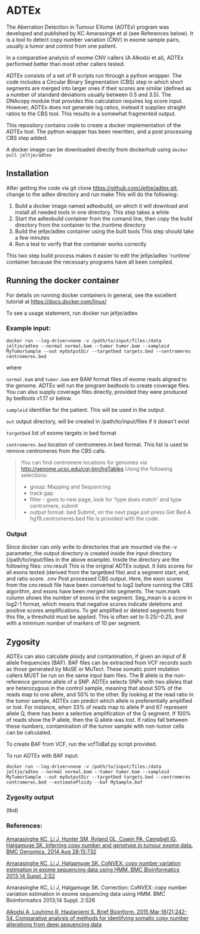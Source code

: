 # ADTEx 

The Aberration Detection in Tumour EXome (ADTEx) program was developed and published by
KC Amarasinge et al (see References below). It is a tool to detect copy number variation (CNV) 
in exome sample pairs, usually a tumor and control from one patient.

In a comparative analysis of exome CNV callers (A Alkodsi et al), ADTEx performed better than most other 
callers tested.

ADTEx consists of a set of R scripts run through a python wrapper. The code includes a Circular 
Binary Segmentation (CBS) step in which short segments are merged into larger ones if their scores 
are similar (defined as a number of standard deviations usually between 0.5 and 3.5). 
The DNAcopy module that provides this calculation requires log score input. However, ADTEx
does not generate log ratios, instead it supplies straight ratios to the CBS tool. 
This results in a somewhat fragmented output.

This repository contains code to create a docker implementation of the ADTEx tool. 
The python wrapper has been rewritten, and a post processing CBS step added. 

A docker image can be downloaded directly from dockerhub using
`docker pull jeltje/adtex`

## Installation

After getting the code via git clone https://github.com/Jeltje/adtex.git, 
change to the adtex directory and run
make
This will do the following:
1. Build a docker image named adtexbuild, on which it will download and install all needed tools in one directory.
	This step takes a while
2. Start the adtexbuild container from the comand line, then copy the build directory from the container to the 
	/runtime directory
3. Build the jeltje/adtex container using the built tools
	This step should take a few minutes
4. Run a test to verify that the container works correctly

This two step build process makes it easier to edit the jeltje/adtex 'runtime' container because the necessary
programs have all been compiled.

## Running the docker container

For details on running docker containers in general, see the excellent tutorial at https://docs.docker.com/linux/

To see a usage statement, run
docker run jeltje/adtex

### Example input:

```
docker run --log-driver=none -v /path/to/input/files:/data jeltje/adtex --normal normal.bam --tumor tumor.bam --sampleid MyTumorSample --out myOutputDir --targetbed targets.bed --centromeres centromeres.bed
```

where

`normal.bam` and `tumor.bam`	are BAM format files of exome reads aligned to the genome. ADTEx will run the program bedtools to create coverage files. You can also supply coverage files directly, provided they were produced by bedtools v1.17 or below.

`sampleid`	identifier for the patient. This will be used in the output.

`out`	output directory, will be created in /path/to/input/files if it doesn't exist

`targetbed`	list of exome targets in bed format

`centromeres.bed`	location of centromeres in bed format. This list is used to remove centromeres from the CBS calls. 

>	You can find centromere locations for genomes via
>	http://genome.ucsc.edu/cgi-bin/hgTables
>	Using the following selections:
>	- group: Mapping and Sequencing
>	- track:gap
>	-	filter - goes to new page, look for 'type does match' and type centromere, submit
>	-	output format: bed
>	Submit, on the next page just press Get Bed
>	A hg19.centromeres.bed file is provided with the code.

### Output

Since docker can only write to directories that are mounted via the -v parameter, the output directory is created inside
the input directory (/path/to/input/files in the above example). Inside the directory are the following files:
cnv.result	This is the original ADTEx output. It lists scores for all exons tested (derived from the targetbed file) 
		and a segment start, end, and ratio score. 
<sampleID>.cnv	Post processed CBS output. Here, the exon scores from the cnv.result file have been converted to log2 before
		running the CBS algorithm, and exons have been merged into segments. The num.mark column shows the number of 
		exons in the segment. Seg_mean is a score in log2-1 format, which means that negative scores indicate deletions
		and positive scores amplifications. 
		To get amplified or deleted segments from this file, a threshold must be applied. This is often set to 0.25/-0.25, 
		and with a minimum number of markers of 10 per segment.

## Zygosity

ADTEx can also calculate ploidy and contamination, if given an input of B allele frequencies (BAF). BAF files can be extracted
from VCF records such as those generated by MuSE or MuTect. These somatic point mutation callers MUST be run on the same input bam
files.
The B allele is the non-reference genome allele of a SNP. ADTEx selects SNPs with two alleles that are heterozygous in the control
sample, meaning that about 50% of the reads map to one allele, and 50% to the other. By looking at the read ratio in the tumor
sample, ADTEx can predict which allele is preferentially amplified or lost. For instance, when 33% of reads map to allele P
and 67 represent allele Q, there has been a selective amplification of the Q segment. If 100% of reads show the P allele, then
the Q allele was lost. If ratios fall between these numbers, contamination of the tumor sample with non-tumor cells can be
calculated.

To create BAF from VCF, run the vcfToBaf.py script provided.

To run ADTEx with BAF input:

```
docker run --log-driver=none -v /path/to/input/files:/data jeltje/adtex --normal normal.bam --tumor tumor.bam --sampleid MyTumorSample --out myOutputDir --targetbed targets.bed --centromeres centromeres.bed --estimatePloidy --baf MySample.baf
```

### Zygosity output

(tbd)


### References:
[Amarasinghe KC, Li J, Hunter SM, Ryland GL, Cowin PA, Campbell IG, Halgamuge SK. Inferring copy number and genotype in tumour exome data. BMC Genomics. 2014 Aug 28;15:732](http://www.ncbi.nlm.nih.gov/pubmed/25167919)

[Amarasinghe KC, Li J, Halgamuge SK. CoNVEX: copy number variation estimation in exome sequencing data using HMM. BMC Bioinformatics 2013;14 Suppl. 2:S2](http://www.ncbi.nlm.nih.gov/pubmed/23368785)

Amarasinghe KC, Li J, Halgamuge SK. Correction: CoNVEX: copy number variation estimation in exome sequencing data using HMM. BMC Bioinformatics 2013;14 Suppl. 2:S26

[Alkodsi A, Louhimo R, Hautaniemi S. Brief Bioinform. 2015 Mar;16(2):242-54. Comparative analysis of methods for identifying somatic copy number alterations from deep sequencing data](http://www.ncbi.nlm.nih.gov/pubmed/24599115)
